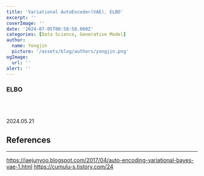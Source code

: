 ```yaml
---
title: 'Variational AutoEncoder(VAE), ELBO'
excerpt: ''
coverImage: ''
date: '2024-07-05T00:58:58.000Z'
categories: [Data Science, Generative Model]
author:
  name: Yongjin
  picture: '/assets/blog/authors/yongjin.png'
ogImage:
  url: ''
alert: ''
---
```


### ELBO

<br/><br/>

2024.05.21

## References

---

https://jaejunyoo.blogspot.com/2017/04/auto-encoding-variational-bayes-vae-1.html
https://cumulu-s.tistory.com/24
